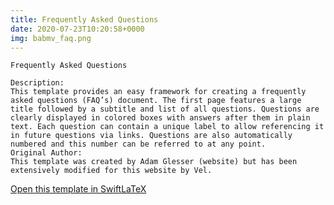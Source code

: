 ```yaml
---
title: Frequently Asked Questions
date: 2020-07-23T10:20:58+0000
img: babmv_faq.png
---
```

```
Frequently Asked Questions

Description:
This template provides an easy framework for creating a frequently asked questions (FAQ’s) document. The first page features a large title followed by a subtitle and list of all questions. Questions are clearly displayed in colored boxes with answers after them in plain text. Each question can contain a unique label to allow referencing it in future questions via links. Questions are also automatically numbered and this number can be referred to at any point.
Original Author:
This template was created by Adam Glesser (website) but has been extensively modified for this website by Vel.
```
[Open this template in SwiftLaTeX](https://www.swiftlatex.com/project.html?import=https://swiftlatex.github.io/LaTeXBoilerPlate/zips/knvac_faq.zip)
